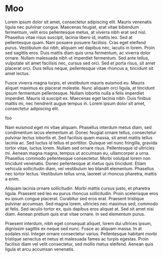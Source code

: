 # Moo

Lorem ipsum dolor sit amet, consectetur adipiscing elit. Mauris venenatis ligula nec pulvinar congue. Maecenas feugiat, erat vitae bibendum fermentum, velit eros pellentesque metus, at viverra nibh erat sed nisl. Phasellus vitae risus suscipit, lacinia libero id, mattis leo. Sed at pellentesque quam. Nam posuere posuere facilisis. Cras eget eleifend purus. Vestibulum dui nibh, aliquam vel dapibus nec, iaculis in lorem. Proin sed sagittis eros. Duis mattis diam quis urna fermentum, ac viverra dolor ornare. Nullam malesuada nibh ut imperdiet fermentum. Sed ante tellus, vulputate sit amet facilisis nec, cursus sed orci. Sed et porta risus, sit amet placerat orci. Duis tellus neque, pellentesque vitae rhoncus a, tincidunt sit amet lectus.

Fusce viverra magna turpis, et vestibulum mauris euismod eu. Mauris aliquet maximus ex placerat molestie. Nunc aliquam orci ligula, at tincidunt ipsum fermentum pellentesque. Nullam lobortis nulla a felis imperdiet imperdiet. Mauris id suscipit ex. Maecenas eget lacinia nibh. Duis finibus mattis mi, nec hendrerit augue tempus in. Lorem ipsum dolor sit amet, consectetur adipiscing elit.

foo

Nam euismod eget mi vitae aliquam. Phasellus interdum metus diam, sed condimentum lacus elementum at. Donec feugiat ornare tellus, consectetur pulvinar lectus lobortis et. Sed facilisis quam massa, sit amet mattis tellus lacinia ac. Sed luctus id tellus et porttitor. Quisque vel nunc fringilla, gravida tortor vitae, luctus lorem. Nullam sed ornare risus. Pellentesque id ultricies mi. Aenean magna magna, tempus ut accumsan eu, ullamcorper a urna. Phasellus commodo pellentesque consectetur. Morbi volutpat lorem non tincidunt venenatis. Donec pellentesque at metus quis tincidunt. Etiam vehicula sollicitudin diam, vel vestibulum leo blandit elementum. Phasellus nec tortor lectus. Vestibulum tellus urna, laoreet ut rhoncus pharetra, mattis a enim.

Aliquam lacinia ornare sollicitudin. Morbi mattis cursus justo, et pharetra ligula. Praesent sed leo eu purus rhoncus sollicitudin. Proin scelerisque eros eu ipsum congue placerat. Curabitur sed eros erat. Praesent tristique pulvinar accumsan. Sed magna lorem, ultricies nec maximus sed, commodo at felis. Sed iaculis tortor ex, quis dapibus eros aliquet at. Sed sit amet nisi diam. Aenean pretium quis erat vitae ornare. In sed elementum purus.

Praesent interdum, nibh eget consequat aliquet, lorem dui ultrices ipsum, dignissim sagittis ex neque sed nunc. Fusce ac aliquam massa. In at sodales nisl. Integer ornare consectetur varius. Pellentesque habitant morbi tristique senectus et netus et malesuada fames ac turpis egestas. Proin facilisis diam vel velit consectetur, sed mollis metus eleifend. Aenean quis ligula et arcu accumsan venenatis.
